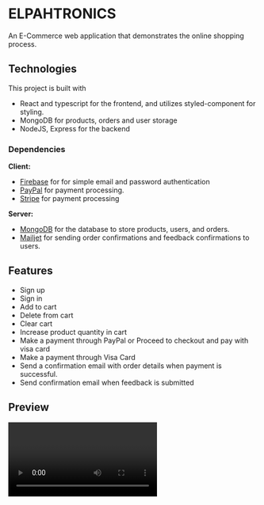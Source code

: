 # **ELPAHTRONICS**
An E-Commerce web application that demonstrates the online shopping process.

## Technologies

This project is built with 
- React and typescript for the frontend, and utilizes styled-component for styling.
- MongoDB for products, orders and user storage
- NodeJS, Express for the backend

### Dependencies

**Client:**
- [Firebase](https://firebase.google.com/) for for simple email and password authentication
- [PayPal](https://developer.paypal.com/) for payment processing.
- [Stripe](https://stripe.com/docs/development) for payment processing

**Server:**
- [MongoDB](https://www.mongodb.com/cloud/atlas/register) for the database to store products, users, and orders.
- [Mailjet](https://www.mailjet.com/) for sending order confirmations and feedback confirmations to users.

## Features

- Sign up
- Sign in
- Add to cart
- Delete from cart
- Clear cart
- Increase product quantity in cart
- Make a payment through PayPal or Proceed to checkout and pay with visa card
- Make a payment through Visa Card
- Send a confirmation email with order details when payment is successful.
- Send confirmation email when feedback is submitted

## Preview
<video src='https://github.com/elpah/files/blob/master/mockups/Elpatronics.mp4' />

### Home Page

![Home Page](https://github.com/elpah/elpah/blob/main/mockups/homepage-1.png?raw=true)
![Home Page](https://github.com/elpah/elpah/blob/main/mockups/homepage-2.png?raw=true)

### Product Page

![Product Page](https://github.com/elpah/elpah/blob/main/mockups/product-1.png?raw=true)
![Product Page](https://github.com/elpah/elpah/blob/main/mockups/product-2.png?raw=true)

### Contact

![Contact](https://github.com/elpah/elpah/blob/main/mockups/contact-1.png?raw=true)
![Contact](https://github.com/elpah/elpah/blob/main/mockups/contact-2.png?raw=true)

### Cart

![Cart](https://github.com/elpah/elpah/blob/main/mockups/cart-1.png?raw=true)

### Checkout

![Checkout](https://github.com/elpah/elpah/blob/main/mockups/checkout-1.png?raw=true)
![Checkout](https://github.com/elpah/elpah/blob/main/mockups/checkout-2.png?raw=true)

### Find Order

![Find Order](https://github.com/elpah/elpah/blob/main/mockups/findorder.png?raw=true)

### Login

![Login](https://github.com/elpah/elpah/blob/main/mockups/login.png?raw=true)

### Signup
![Signup](https://github.com/elpah/elpah/blob/main/mockups/signup.png?raw=true)

### Userpage

![Userpage](https://github.com/elpah/elpah/blob/main/mockups/userprofile-1.png?raw=true)

### User Orders
![Userpage](https://github.com/elpah/elpah/blob/main/mockups/userprofile-2.png?raw=true)


## Setup

### Backend

1. Open a new terminal
2. Move to the `Server` directory

   ```console
   cd server

3. Rename .env.example to .env and add your details for the MongoDB connection string, database name, mailjet, and stripe keys

   ```console
   mv .env.example .env
   
   
4. Run the commands
   ```console
   npm install && npm start



### Client
1. Open a new terminal
2. Move to the `Client` directory

   ```console
   cd Client

      
3. Run the commands
   ```console
   npm install && npm start



